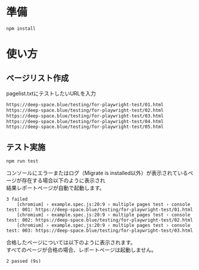 # 準備

```
npm install
```

# 使い方

## ページリスト作成

pagelist.txtにテストしたいURLを入力

```txt
https://deep-space.blue/testing/for-playwright-test/01.html
https://deep-space.blue/testing/for-playwright-test/02.html
https://deep-space.blue/testing/for-playwright-test/03.html
https://deep-space.blue/testing/for-playwright-test/04.html
https://deep-space.blue/testing/for-playwright-test/05.html
```

## テスト実施

```
npm run test
```

コンソールにエラーまたはログ（Migrate is installed以外）が表示されているページが存在する場合以下のように表示され  
結果レポートページが自動で起動します。

```
3 failed
    [chromium] › example.spec.js:20:9 › multiple pages test › console test: 001: https://deep-space.blue/testing/for-playwright-test/01.html  
    [chromium] › example.spec.js:20:9 › multiple pages test › console test: 002: https://deep-space.blue/testing/for-playwright-test/02.html  
    [chromium] › example.spec.js:20:9 › multiple pages test › console test: 003: https://deep-space.blue/testing/for-playwright-test/03.html  
```

合格したページについては以下のように表示されます。  
すべてのページが合格の場合、レポートページは起動しません。
```
2 passed (9s)
```

